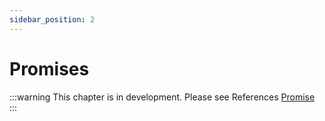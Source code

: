 ```yaml
---
sidebar_position: 2
---
```


# Promises

:::warning
This chapter is in development. Please see References [Promise](Reference/Misc/Promise.md)
:::

